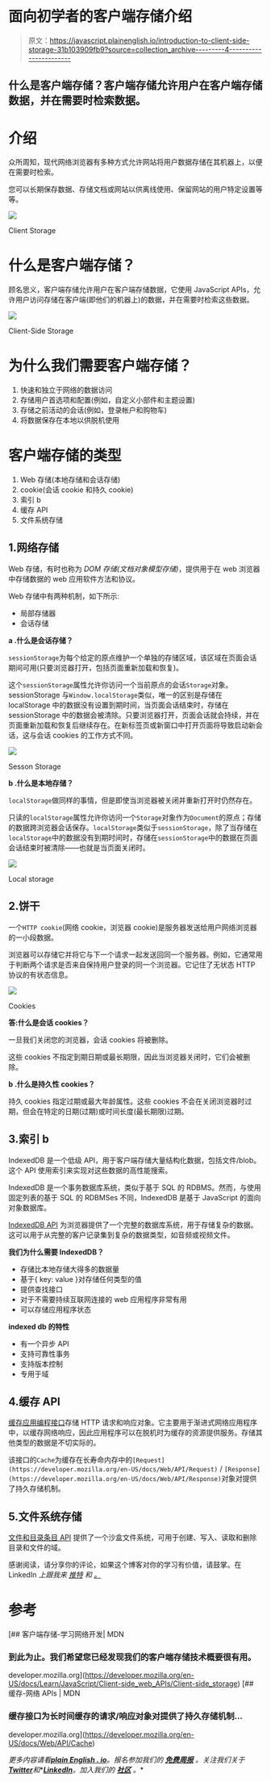 # 面向初学者的客户端存储介绍

> 原文：<https://javascript.plainenglish.io/introduction-to-client-side-storage-31b103909fb9?source=collection_archive---------4----------------------->

## 什么是客户端存储？客户端存储允许用户在客户端存储数据，并在需要时检索数据。

# 介绍

众所周知，现代网络浏览器有多种方式允许网站将用户数据存储在其机器上，以便在需要时检索。

您可以长期保存数据、存储文档或网站以供离线使用、保留网站的用户特定设置等等。

![](img/07ec6fced3f7736a3b3bf1e942610aed.png)

Client Storage

# **什么是客户端存储？**

顾名思义，客户端存储允许用户在客户端存储数据，它使用 JavaScript APIs，允许用户访问存储在客户端(即他们的机器上)的数据，并在需要时检索这些数据。

![](img/3c9a20a7051557e90747d9ccfc846d7a.png)

Client-Side Storage

# 为什么我们需要客户端存储？

1.  快速和独立于网络的数据访问
2.  存储用户首选项和配置(例如，自定义小部件和主题设置)
3.  存储之前活动的会话(例如，登录帐户和购物车)
4.  将数据保存在本地以供脱机使用

# 客户端存储的类型

1.  Web 存储(本地存储和会话存储)
2.  cookie(会话 cookie 和持久 cookie)
3.  索引 b
4.  缓存 API
5.  文件系统存储

## 1.网络存储

Web 存储，有时也称为 *DOM 存储(文档对象模型存储)*，提供用于在 web 浏览器中存储数据的 web 应用软件方法和协议。

Web 存储中有两种机制，如下所示:

*   局部存储器
*   会话存储

**a .什么是会话存储？**

`sessionStorage`为每个给定的原点维护一个单独的存储区域，该区域在页面会话期间可用(只要浏览器打开，包括页面重新加载和恢复)。

这个`sessionStorage`属性允许你访问一个当前原点的会话`Storage`对象。sessionStorage 与`Window.localStorage`类似，唯一的区别是存储在 localStorage 中的数据没有设置到期时间，当页面会话结束时，存储在 sessionStorage 中的数据会被清除。只要浏览器打开，页面会话就会持续，并在页面重新加载和恢复后继续存在。在新标签页或新窗口中打开页面将导致启动新会话，这与会话 cookies 的工作方式不同。

![](img/20fc97bc6a7469e9233608931050e531.png)

Sesson Storage

**b .什么是本地存储？**

`localStorage`做同样的事情，但是即使当浏览器被关闭并重新打开时仍然存在。

只读的`localStorage`属性允许你访问一个`Storage`对象作为`Document`的原点；存储的数据跨浏览器会话保存。`localStorage`类似于`sessionStorage`，除了当存储在`localStorage`中的数据没有到期时间时，存储在`sessionStorage`中的数据在页面会话结束时被清除——也就是当页面关闭时。

![](img/fd7b27afa7baa1eff13dabbe1d14642c.png)

Local storage

## 2.饼干

一个`HTTP cookie`(网络 cookie，浏览器 cookie)是服务器发送给用户网络浏览器的一小段数据。

浏览器可以存储它并将它与下一个请求一起发送回同一个服务器。例如，它通常用于判断两个请求是否来自保持用户登录的同一个浏览器。它记住了无状态 HTTP 协议的有状态信息。

![](img/3810006d883991b63b4ff3b2494ee063.png)

Cookies

**答:什么是会话 cookies？**

一旦我们关闭您的浏览器，会话 cookies 将被删除。

这些 cookies 不指定到期日期或最长期限，因此当浏览器关闭时，它们会被删除。

**b .什么是持久性 cookies？**

持久 cookies 指定过期或最大年龄属性。这些 cookies 不会在关闭浏览器时过期，但会在特定的日期(过期)或时间长度(最长期限)过期。

## 3.索引 b

IndexedDB 是一个低级 API，用于客户端存储大量结构化数据，包括文件/blob。这个 API 使用索引来实现对这些数据的高性能搜索。

IndexedDB 是一个事务数据库系统，类似于基于 SQL 的 RDBMS。然而，与使用固定列表的基于 SQL 的 RDBMSes 不同，IndexedDB 是基于 JavaScript 的面向对象数据库。

[IndexedDB API](https://developer.mozilla.org/en-US/docs/Web/API/IndexedDB_API) 为浏览器提供了一个完整的数据库系统，用于存储复杂的数据。这可以用于从完整的客户记录集到复杂的数据类型，如音频或视频文件。

**我们为什么需要 IndexedDB？**

*   存储比本地存储大得多的数据量
*   基于{ key: value }对存储任何类型的值
*   提供查找接口
*   对于不需要持续互联网连接的 web 应用程序非常有用
*   可以存储应用程序状态

**indexed db 的特性**

*   有一个异步 API
*   支持可靠性事务
*   支持版本控制
*   专用于域

## 4.缓存 API

[缓存应用编程接口](https://developer.mozilla.org/docs/Web/API/Cache)存储 HTTP 请求和响应对象。它主要用于渐进式网络应用程序中，以缓存网络响应，因此应用程序可以在脱机时为缓存的资源提供服务。存储其他类型的数据是不切实际的。

该接口的`Cache`为缓存在长寿命内存中的`[Request](https://developer.mozilla.org/en-US/docs/Web/API/Request)` / `[Response](https://developer.mozilla.org/en-US/docs/Web/API/Response)`对象对提供了持久存储机制。

## 5.文件系统存储

[文件和目录条目 API](https://developer.mozilla.org/docs/Web/API/File_and_Directory_Entries_API) 提供了一个沙盒文件系统，可用于创建、写入、读取和删除目录和文件的域。

感谢阅读，请分享你的评论，如果这个博客对你的学习有价值，请鼓掌。在 LinkedIn *上跟我来 [*推特*](https://twitter.com/shindesan2012) 和 [*。*](https://www.linkedin.com/in/shindesantosh/)*

# 参考

[](https://developer.mozilla.org/en-US/docs/Learn/JavaScript/Client-side_web_APIs/Client-side_storage) [## 客户端存储-学习网络开发| MDN

### 到此为止。我们希望您已经发现我们的客户端存储技术概要很有用。

developer.mozilla.org](https://developer.mozilla.org/en-US/docs/Learn/JavaScript/Client-side_web_APIs/Client-side_storage) [](https://developer.mozilla.org/en-US/docs/Web/API/Cache) [## 缓存-网络 APIs | MDN

### 缓存接口为长时间缓存的请求/响应对象对提供了持久存储机制…

developer.mozilla.org](https://developer.mozilla.org/en-US/docs/Web/API/Cache) 

*更多内容请看*[***plain English . io***](https://plainenglish.io/)*。报名参加我们的* [***免费周报***](http://newsletter.plainenglish.io/) *。关注我们关于*[***Twitter***](https://twitter.com/inPlainEngHQ)*和**[***LinkedIn***](https://www.linkedin.com/company/inplainenglish/)*。加入我们的* [***社区***](https://discord.gg/GtDtUAvyhW) *。**
